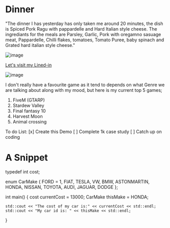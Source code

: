 # Dinner
"The dinner I has yesterday has only taken me around 20 minutes, the dish is Spiced Pork Ragu with pappardelle and Hard Italian style cheese. The ingrediants for the meals are Parsley, Garlic, Pork with oregamno sasuage meat, Pappardelle, Chilli flakes, tomatoes, Tomato Puree, baby spinach and Grated hard italian style cheese."

![image](https://cdn.discordapp.com/attachments/543146135645323275/782671975847690240/20201129_181640.jpg)
<link rel="Lets visit my linked-in" href="https://www.linkedin.com/in/liam-hall-44486a150/">

[Let's visit my Lined-in](https://www.linkedin.com/in/liamhshall/)

![image](https://octodex.github.com/images/baracktocat.jpg)

I don't really have a favourite game as it tend to depends on what Genre we are talking about along with my mood, but here is my current top 5 games;

1. FiveM (GTARP)
2. Stardew Valley
3. Final fantasy 10
4. Harvest Moon
5. Animal crossing

To do List:
[x] Create this Demo
[ ] Complete 1k case study
[ ] Catch up on coding


# A Snippet
typedef int cost;

enum CarMake
{
	FORD = 1,
	FIAT,
	TESLA,
	VW,
	BMW,
	ASTONMARTIN,
	HONDA,
	NISSAN,
	TOYOTA,
	AUDI,
	JAGUAR,
	DODGE
};


int main()
{
	cost currentCost = 13000;
	CarMake thisMake = HONDA;

	std::cout << "The cost of my car is:" << currentCost << std::endl;
	std::cout << "My car id is: " << thisMake << std::endl;
}
